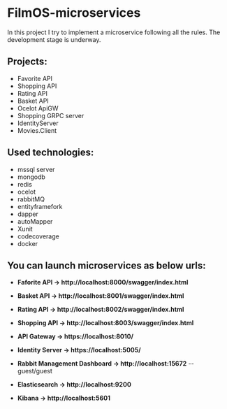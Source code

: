 # FilmOS-microservices
In this project I try to implement a microservice following all the rules.
The development stage is underway.

## Projects:
* Favorite API
* Shopping API
* Rating API
* Basket API
* Ocelot ApiGW
* Shopping GRPC server
* IdentityServer
* Movies.Client

## Used technologies:
* mssql server
* mongodb
* redis
* ocelot
* rabbitMQ
* entityframefork
* dapper
* autoMapper
* Xunit
* codecoverage
* docker

## You can **launch microservices** as below urls:

* **Faforite API -> http://localhost:8000/swagger/index.html**
* **Basket API -> http://localhost:8001/swagger/index.html**
* **Rating API -> http://localhost:8002/swagger/index.html**
* **Shopping API -> http://localhost:8003/swagger/index.html**

* **API Gateway -> https://localhost:8010/**
* **Identity Server -> https://localhost:5005/**
* **Rabbit Management Dashboard -> http://localhost:15672**   -- guest/guest

* **Elasticsearch -> http://localhost:9200**
* **Kibana -> http://localhost:5601**